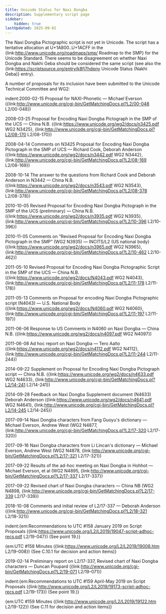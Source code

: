 ```yaml
---
title: Unicode Status for Naxi Dongba
description: Supplementary script page
sidebar:
    hidden: true
lastUpdated: 2025-09-02
---
```


The Naxi Dongba Pictographic script is not yet in Unicode. The script has a tentative allocation at U+1A800..U+1ACFF in the {link:http://www.unicode.org/roadmaps/smp/ Roadmap to the SMP} for the Unicode Standard. There seems to be disagreement on whether Naxi Dongba and Nakhi Geba should be considered the same script (see also the {link:https://scriptsource.org/entry/k8fj7hdpny Unicode Status (Nakhi Geba)} entry).

[comment]: # (end of intro)

[comment]: # (start of blocks)



[comment]: # (end of blocks)

[comment]: # (start of chars)



[comment]: # (end of chars)

[comment]: # (start of rest)

A number of proposals for its inclusion have been submitted to the Unicode Technical Committee and WG2:

indent:2000-02-15 Proposal for NAXI-Phonetic — Michael Everson ({link:http://www.unicode.org/cgi-bin/GetMatchingDocs.pl?L2/00-048 L2/00-048})

2008-03-25 Proposal for Encoding Naxi Dongba Pictograph in the SMP of the UCS — China N.B. ({link:https://www.unicode.org/wg2/docs/n3425.pdf WG2 N3425}, {link:http://www.unicode.org/cgi-bin/GetMatchingDocs.pl?L2/08-170 L2/08-170})

2008-04-14 Comments on N3425 Proposal for Encoding Naxi Dongba Pictograph in the SMP of UCS — Richard Cook, Deborah Anderson ({link:https://www.unicode.org/wg2/docs/n3442.pdf WG2 N3442}, {link:http://www.unicode.org/cgi-bin/GetMatchingDocs.pl?L2/08-169 L2/08-169})

2008-10-14 The answer to the questions from Richard Cook and Deborah Anderson in N3442 — China N.B. ({link:https://www.unicode.org/wg2/docs/n3543.pdf WG2 N3543}, {link:http://www.unicode.org/cgi-bin/GetMatchingDocs.pl?L2/08-378 L2/08-378})

2010-10-05 Revised Proposal for Encoding Naxi Dongba Pictograph in the SMP of the UCS (preliminary) — China N.B. ({link:https://www.unicode.org/wg2/docs/n3935.pdf WG2 N3935}, {link:http://www.unicode.org/cgi-bin/GetMatchingDocs.pl?L2/10-396 L2/10-396})

2010-11-05 Comments on “Revised Proposal for Encoding Naxi Dongba Pictograph in the SMP” (WG2 N3935) — INCITS/L2 (US national body) ({link:https://www.unicode.org/wg2/docs/n3965.pdf WG2 N3965}, {link:http://www.unicode.org/cgi-bin/GetMatchingDocs.pl?L2/10-462 L2/10-462})

2011-05-10 Revised Proposal for Encoding Naxi Dongba Pictographic Script in the SMP of the UCS — China N.B. ({link:https://www.unicode.org/wg2/docs/N4043.pdf WG2 N4043}, {link:http://www.unicode.org/cgi-bin/GetMatchingDocs.pl?L2/11-178 L2/11-178})

2011-05-13 Comments on Proposal for encoding Naxi Dongba Pictographic script (N4043) — U.S. National Body ({link:https://www.unicode.org/wg2/docs/N4060.pdf WG2 N4060}, {link:http://www.unicode.org/cgi-bin/GetMatchingDocs.pl?L2/11-197 L2/11-197})

2011-06-06 Response to US Comments in N4060 on Naxi Dongba — China N.B. ({link:https://www.unicode.org/wg2/docs/n4097.pdf WG2 N4097})

2011-06-08 Ad hoc report on Naxi Dongba — Tero Aalto ({link:https://www.unicode.org/wg2/docs/n4112.pdf WG2 N4112}, {link:http://www.unicode.org/cgi-bin/GetMatchingDocs.pl?L2/11-244 L2/11-244})

2014-09-22 Supplement on Proposal for Encoding Naxi Dongba Pictograph script — China N.B. ({link:https://www.unicode.org/wg2/docs/n4633.pdf WG2 N4633}, {link:http://www.unicode.org/cgi-bin/GetMatchingDocs.pl?L2/14-241 L2/14-241})

2014-09-28 Feedback on Naxi Dongba Supplement document (N4633) Deborah Anderson ({link:https://www.unicode.org/wg2/docs/n4641.pdf WG2 N4641}, {link:http://www.unicode.org/cgi-bin/GetMatchingDocs.pl?L2/14-245 L2/14-245})

2017-09-14 Naxi Dongba characters from Fang Guoyu's dictionary — Michael Everson, Andrew West (WG2 N4877, {link:http://www.unicode.org/cgi-bin/GetMatchingDocs.pl?L2/17-320 L2/17-320})

2017-09-16 Naxi Dongba characters from Li Lincan's dictionary — Michael Everson, Andrew West (WG2 N4878, {link:http://www.unicode.org/cgi-bin/GetMatchingDocs.pl?L2/17-321 L2/17-321})

2017-09-22 Results of the ad-hoc meeting on Naxi Dongba in Hohhot — Michael Everson, et al	(WG2 N4895, {link:http://www.unicode.org/cgi-bin/GetMatchingDocs.pl?L2/17-337 L2/17-337})

2017-09-22 Revised chart of Naxi Dongba characters — China NB (WG2 N4898, {link:http://www.unicode.org/cgi-bin/GetMatchingDocs.pl?L2/17-339 L2/17-339})

2018-10-08 Comments and initial review of L2/17-337 — Deborah Anderson ({link:http://www.unicode.org/cgi-bin/GetMatchingDocs.pl?L2/18-321 L2/18-321})

indent:{em:Recommendations to UTC #158 January 2019 on Script Proposals ({link:https://www.unicode.org/L2/L2019/19047-script-adhoc-recs.pdf L2/19-047}) (See point 19.)}

{em:UTC #158 Minutes ({link:https://www.unicode.org/L2/L2019/19008.htm L2/19-008}) (See C.10.1 for decision and action items)}


2019-02-14 Preliminary report on L2/17-337, Revised chart of Naxi Dongba characters — Duncan Poupard ({link:http://www.unicode.org/cgi-bin/GetMatchingDocs.pl?L2/19-071 L2/19-071})

indent:{em:Recommendations to UTC #159 April-May 2019 on Script Proposals ({link:http://www.unicode.org/L2/L2019/19173-script-adhoc-recs.pdf L2/19-173}) (See point 19.)}

{em:UTC #159 Minutes ({link:http://www.unicode.org/L2/L2019/19122.htm L2/19-122}) (See C.11 for decision and action items)}
